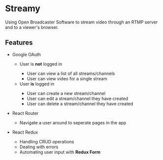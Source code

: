 # Streamy

Using Open Broadcaster Software to stream video through an RTMP server and to a viewer's browser.

<h2>Features</h2>

<ul>
  <li>
    <p>Google OAuth</p>
        <ul>
            <li>User is <strong>not</strong> logged in</li>
                <ul>
                    <li>User can view a list of all streams/channels</li>
                    <li>User can view video for a single stream</li>
                </ul>
            <li>User <strong>is</strong> logged in</li>
                <ul>
                    <li>User can create a new stream/channel</li>
                    <li>User can edit a stream/channel they have created</li>
                    <li>User can delete a stream/channel they have created</li>
                </ul>
        </ul>
    </li>

  <li>
    <p>React Router</p>
    <ul>
      <li>Navigate a user around to seperate pages in the app</li>
    </ul>
 </li>
 
  <li>
    <p>React Redux</p>
    <ul>
      <li>Handling CRUD operations</li>
      <li>Dealing with errors</li>
      <li>Automating user input with <strong>Redux Form</strong></li>
    </ul>
  </li>
</ul>
  
